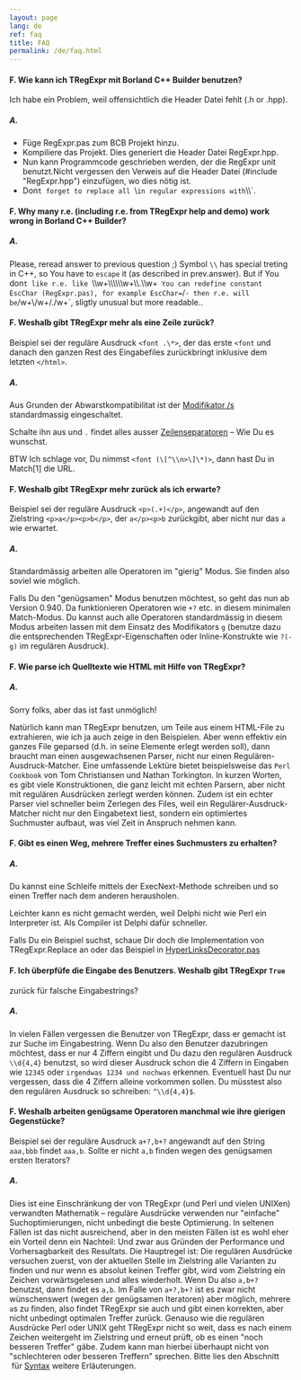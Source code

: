 ```yaml
---
layout: page
lang: de
ref: faq
title: FAQ
permalink: /de/faq.html
---
```


#### F. Wie kann ich TRegExpr mit Borland C++ Builder benutzen?
Ich habe ein Problem, weil offensichtlich die Header Datei fehlt (.h or
.hpp).

##### A.
* Füge RegExpr.pas zum BCB Projekt hinzu.
* Kompiliere das Projekt. Dies generiert die Header Datei RegExpr.hpp.
* Nun kann Programmcode geschrieben werden, der die RegExpr unit
benutzt.Nicht vergessen den Verweis auf die Header Datei (\#include
"RegExpr.hpp") einzufügen, wo dies nötig ist.
* Don`t forget to replace all `\\` in regular expressions with `\\\\`. 

#### F. Why many r.e. (including r.e. from TRegExpr help and demo) work wrong in Borland C++ Builder?

##### A.
Please, reread answer to previous question ;) Symbol `\\` has special
treting in C++, so You have to `escape` it (as described in
prev.answer). But if You don`t like r.e. like
`\\\\w+\\\\\\\\\\\\w+\\\\.\\\\w+` You can redefine constant EscChar
(RegExpr.pas), for example EscChar=`/` - then r.e. will be
`/w+\\/w+/./w+`, sligtly unusual but more readable..

#### F. Weshalb gibt TRegExpr mehr als eine Zeile zurück?
Beispiel sei der reguläre Ausdruck `<font .\*>`, der das erste
`<font` und danach den ganzen Rest des Eingabefiles zurückbringt
inklusive dem letzten `</html>`.

##### A.
Aus Grunden der Abwarstkompatibilitat ist der [Modifikator
/s](regexp_syntax.html#modifier_s) standardmassig eingeschaltet.

Schalte ihn aus und `.` findet alles ausser
[Zeilenseparatoren](regexp_syntax.html#syntax_line_separators) – Wie Du
es wunschst.

BTW Ich schlage vor, Du nimmst `<font (\[^\\n>\]\*)>`, dann
hast Du in Match\[1\] die URL.

#### F. Weshalb gibt TRegExpr mehr zurück als ich erwarte?
Beispiel sei der reguläre Ausdruck `<p>(.+)</p>`, angewandt
auf den Zielstring `<p>a</p><p>b</p>`, der
`a</p><p>b` zurückgibt, aber nicht nur das `a` wie erwartet.

##### A.
Standardmässig arbeiten alle Operatoren im "gierig" Modus. Sie finden
also soviel wie möglich.

Falls Du den "genügsamen" Modus benutzen möchtest, so geht das nun ab
Version 0.940. Da funktionieren Operatoren wie `+?` etc. in diesem
minimalen Match-Modus. Du kannst auch alle Operatoren standardmässig in
diesem Modus arbeiten lassen mit dem Einsatz des Modifikators `g`
(benutze dazu die entsprechenden TRegExpr-Eigenschaften oder
Inline-Konstrukte wie `?(-g)` im regulären Ausdruck).

#### F. Wie parse ich Quelltexte wie HTML mit Hilfe von TRegExpr?
##### A.
Sorry folks, aber das ist fast unmöglich!

Natürlich kann man TRegExpr benutzen, um Teile aus einem HTML-File zu
extrahieren, wie ich ja auch zeige in den Beispielen. Aber wenn effektiv
ein ganzes File geparsed (d.h. in seine Elemente erlegt werden soll),
dann braucht man einen ausgewachsenen Parser, nicht nur einen
Regulären-Ausdruck-Matcher. Eine umfassende Lektüre bietet
beispielsweise das `Perl Cookbook` von Tom Christiansen und Nathan
Torkington. In kurzen Worten, es gibt viele Konstruktionen, die ganz
leicht mit echten Parsern, aber nicht mit regulären Ausdrücken zerlegt
werden können. Zudem ist ein echter Parser viel schneller beim Zerlegen
des Files, weil ein Regulärer-Ausdruck-Matcher nicht nur den Eingabetext
liest, sondern ein optimiertes Suchmuster aufbaut, was viel Zeit in
Anspruch nehmen kann.

#### F. Gibt es einen Weg, mehrere Treffer eines Suchmusters zu erhalten?
##### A.
Du kannst eine Schleife mittels der ExecNext-Methode schreiben und so
einen Treffer nach dem anderen herausholen.

Leichter kann es nicht gemacht werden, weil Delphi nicht wie Perl ein
Interpreter ist. Als Compiler ist Delphi dafür schneller.

Falls Du ein Beispiel suchst, schaue Dir doch die Implementation von
TRegExpr.Replace an oder das Beispiel in
[HyperLinksDecorator.pas](#hyperlinksdecorator.html)

#### F. Ich überpfüfe die Eingabe des Benutzers. Weshalb gibt TRegExpr `True`
zurück für falsche Eingabestrings?
##### A.
In vielen Fällen vergessen die Benutzer von TRegExpr, dass er gemacht
ist zur Suche im Eingabestring. Wenn Du also den Benutzer dazubringen
möchtest, dass er nur 4 Ziffern eingibt und Du dazu den regulären
Ausdruck `\\d{4,4}` benutzst, so wird dieser Ausdruck schon die 4
Ziffern in Eingaben wie `12345` oder `irgendwas 1234 und nochwas`
erkennen. Eventuell hast Du nur vergessen, dass die 4 Ziffern alleine
vorkommen sollen. Du müsstest also den regulären Ausdruck so schreiben:
`^\\d{4,4}$`.

#### F. Weshalb arbeiten genügsame Operatoren manchmal wie ihre gierigen Gegenstücke?
Beispiel sei der reguläre Ausdruck `a+?,b+?` angewandt auf den String
`aaa,bbb` findet `aaa,b`. Sollte er nicht `a,b` finden wegen des
genügsamen ersten Iterators?

##### A.
Dies ist eine Einschränkung der von TRegExpr (und Perl und vielen
UNIXen) verwandten Mathematik – reguläre Ausdrücke verwenden nur
"einfache" Suchoptimierungen, nicht unbedingt die beste Optimierung. In
seltenen Fällen ist das nicht ausreichend, aber in den meisten Fällen
ist es wohl eher ein Vorteil denn ein Nachteil: Und zwar aus Gründen der
Performance und Vorhersagbarkeit des Resultats. Die Hauptregel ist: Die
regulären Ausdrücke versuchen zuerst, von der aktuellen Stelle im
Zielstring alle Varianten zu finden und nur wenn es absolut keinen
Treffer gibt, wird vom Zielstring ein Zeichen vorwärtsgelesen und alles
wiederholt. Wenn Du also `a,b+?` benutzst, dann findet es `a,b`. Im
Falle von `a+?,b+?` ist es zwar nicht wünschenswert (wegen der
genügsamen Iteratoren) aber möglich, mehrere `a`s zu finden, also findet
TRegExpr sie auch und gibt einen korrekten, aber nicht unbedingt
optimalen Treffer zurück. Genauso wie die regulären Ausdrücke Perl oder
UNIX geht TRegExpr nicht so weit, dass es nach einem Zeichen weitergeht
im Zielstring und erneut prüft, ob es einen "noch besseren Treffer"
gäbe. Zudem kann man hierbei überhaupt nicht von "schlechteren oder
besseren Treffern" sprechen. Bitte lies den Abschnitt  für
[Syntax](regexp_syntax.html) weitere Erläuterungen.
